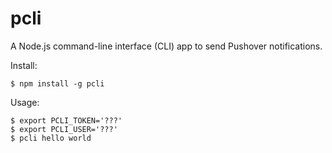 # pcli

A Node.js command-line interface (CLI) app to send Pushover notifications.

Install:

    $ npm install -g pcli

Usage:

    $ export PCLI_TOKEN='???'
    $ export PCLI_USER='???'
    $ pcli hello world
